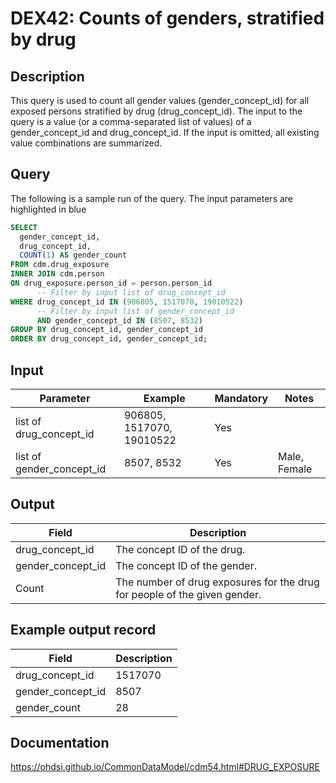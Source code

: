 <!---
Group:drug exposure
Name:DEX42 Counts of genders, stratified by drug
Author: Alberto Labarga
CDM Version: 5.4
-->

# DEX42: Counts of genders, stratified by drug

## Description
This query is used to count all gender values (gender_concept_id) for all exposed persons
stratified by drug (drug_concept_id).
The input to the query is a value (or a comma-separated list of values) of a gender_concept_id and drug_concept_id.
If the input is omitted, all existing value combinations are summarized.

## Query
The following is a sample run of the query. The input parameters are highlighted in  blue

```sql
SELECT
  gender_concept_id,
  drug_concept_id,
  COUNT(1) AS gender_count
FROM cdm.drug_exposure
INNER JOIN cdm.person
ON drug_exposure.person_id = person.person_id
      -- Filter by input list of drug_concept_id
WHERE drug_concept_id IN (906805, 1517070, 19010522)
      -- Filter by input list of gender_concept_id  
      AND gender_concept_id IN (8507, 8532)
GROUP BY drug_concept_id, gender_concept_id
ORDER BY drug_concept_id, gender_concept_id;
```

## Input

|  Parameter |  Example |  Mandatory |  Notes |
| --- | --- | --- | --- |
| list of drug_concept_id | 906805, 1517070, 19010522 | Yes |   
| list of gender_concept_id | 8507, 8532 | Yes | Male, Female |

## Output

|  Field |  Description |
| --- | --- |
| drug_concept_id | The concept ID of the drug. |
| gender_concept_id | The concept ID of the gender. |
| Count | The number of drug exposures for the drug for people of the given gender. |

## Example output record

|  Field |  Description |
| --- | --- |
| drug_concept_id |  1517070 |
| gender_concept_id | 8507  |
| gender_count |  28 |

## Documentation
https://ohdsi.github.io/CommonDataModel/cdm54.html#DRUG_EXPOSURE
